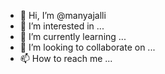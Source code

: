 - 👋 Hi, I’m @manyajalli
- 👀 I’m interested in ...
- 🌱 I’m currently learning ...
- 💞️ I’m looking to collaborate on ...
- 📫 How to reach me ...

<!---
manyajalli/manyajalli is a ✨ special ✨ repository because its `README.md` (this file) appears on your GitHub profile.
You can click the Preview link to take a look at your changes.
--->
